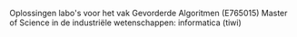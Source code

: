 Oplossingen labo's voor het vak Gevorderde Algoritmen (E765015)
Master of Science in de industriële wetenschappen: informatica (tiwi)
